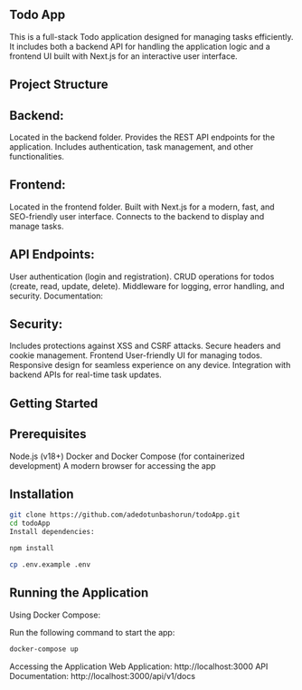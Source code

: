 ## Todo App
This is a full-stack Todo application designed for managing tasks efficiently. It includes both a backend API for handling the application logic and a frontend UI built with Next.js for an interactive user interface.

## Project Structure
## Backend:

Located in the backend folder.
Provides the REST API endpoints for the application.
Includes authentication, task management, and other functionalities.
## Frontend:

Located in the frontend folder.
Built with Next.js for a modern, fast, and SEO-friendly user interface.
Connects to the backend to display and manage tasks.

## API Endpoints:

User authentication (login and registration).
CRUD operations for todos (create, read, update, delete).
Middleware for logging, error handling, and security.
Documentation:

## Security:

Includes protections against XSS and CSRF attacks.
Secure headers and cookie management.
Frontend
User-friendly UI for managing todos.
Responsive design for seamless experience on any device.
Integration with backend APIs for real-time task updates.

## Getting Started

## Prerequisites
Node.js (v18+)
Docker and Docker Compose (for containerized development)
A modern browser for accessing the app

## Installation

```bash
git clone https://github.com/adedotunbashorun/todoApp.git
cd todoApp
Install dependencies:

npm install

cp .env.example .env
```

## Running the Application

Using Docker Compose:

Run the following command to start the app:

```bash
docker-compose up
```

Accessing the Application
Web Application: http://localhost:3000
API Documentation: http://localhost:3000/api/v1/docs

